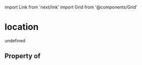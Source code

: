import Link from 'next/link'
import Grid from '@components/Grid'

# location

undefined

## Property of



